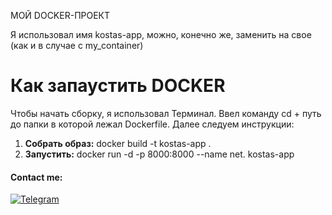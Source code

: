 МОЙ DOCKER-ПРОЕКТ

Я использовал имя kostas-app, можно, конечно же, заменить на свое (как и в случае с my_container)

Как запаустить DOCKER
=====================
Чтобы начать сборку, я использовал Терминал. Ввел команду cd + путь до папки в которой лежал Dockerfile.
Далее следуем инструкции:
1. **Собрать образ:**
    docker build -t kostas-app .
2. **Запустить:**
    docker run -d -p 8000:8000 --name net. kostas-app


#### Contact me:
[![Telegram](https://img.shields.io/badge/Telegram-262424?style=for-the-badge&logo=Telegram)](https://t.me/ffraud)

